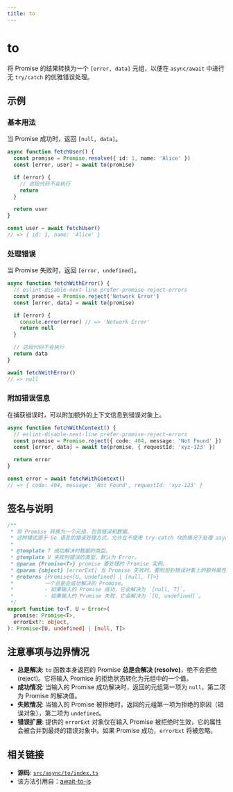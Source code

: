 ```yaml
---
title: to
---
```


# to

<!-- 1. 简介：一句话核心功能描述 -->

将 Promise 的结果转换为一个 `[error, data]` 元组，以便在 `async/await` 中进行无 `try/catch` 的优雅错误处理。

<!-- 2. 示例：由核心功能和从测试用例中提炼的场景组成 -->

## 示例

### 基本用法

当 Promise 成功时，返回 `[null, data]`。

```typescript
async function fetchUser() {
  const promise = Promise.resolve({ id: 1, name: 'Alice' })
  const [error, user] = await to(promise)

  if (error) {
    // 这段代码不会执行
    return
  }

  return user
}

const user = await fetchUser()
// => { id: 1, name: 'Alice' }
```

### 处理错误

当 Promise 失败时，返回 `[error, undefined]`。

```typescript
async function fetchWithError() {
  // eslint-disable-next-line prefer-promise-reject-errors
  const promise = Promise.reject('Network Error')
  const [error, data] = await to(promise)

  if (error) {
    console.error(error) // => 'Network Error'
    return null
  }

  // 这段代码不会执行
  return data
}

await fetchWithError()
// => null
```

### 附加错误信息

在捕获错误时，可以附加额外的上下文信息到错误对象上。

```typescript
async function fetchWithContext() {
  // eslint-disable-next-line prefer-promise-reject-errors
  const promise = Promise.reject({ code: 404, message: 'Not Found' })
  const [error, data] = await to(promise, { requestId: 'xyz-123' })

  return error
}

const error = await fetchWithContext()
// => { code: 404, message: 'Not Found', requestId: 'xyz-123' }
```

<!-- 3. 签名与说明：合并了签名、参数、返回值的唯一技术核心 -->

## 签名与说明

```typescript
/**
 * 将 Promise 转换为一个元组，包含错误和数据。
 * 这种模式源于 Go 语言的错误处理方式，允许在不使用 try-catch 块的情况下处理 async/await 操作的可能失败。
 *
 * @template T 成功解决时数据的类型。
 * @template U 失败时错误的类型，默认为 Error。
 * @param {Promise<T>} promise 要处理的 Promise 实例。
 * @param {object} [errorExt] 当 Promise 失败时，要附加到错误对象上的额外属性。
 * @returns {Promise<[U, undefined] | [null, T]>}
 *          一个总是会成功解决的 Promise。
 *          - 如果输入的 Promise 成功，它会解决为 `[null, T]`。
 *          - 如果输入的 Promise 失败，它会解决为 `[U, undefined]`。
 */
export function to<T, U = Error>(
  promise: Promise<T>,
  errorExt?: object,
): Promise<[U, undefined] | [null, T]>
```

<!-- 4. 注意事项与边界情况：建立用户信任 -->

## 注意事项与边界情况

- **总是解决**: `to` 函数本身返回的 Promise **总是会解决 (resolve)**，绝不会拒绝 (reject)。它将输入 Promise 的拒绝状态转化为元组中的一个值。
- **成功情况**: 当输入的 Promise 成功解决时，返回的元组第一项为 `null`，第二项为 Promise 的解决值。
- **失败情况**: 当输入的 Promise 被拒绝时，返回的元组第一项为拒绝的原因（错误对象），第二项为 `undefined`。
- **错误扩展**: 提供的 `errorExt` 对象仅在输入 Promise 被拒绝时生效，它的属性会被合并到最终的错误对象中。如果 Promise 成功，`errorExt` 将被忽略。

<!-- 5. 相关链接：提供相关链接 -->

## 相关链接

- **源码**: [`src/async/to/index.ts`](https://github.com/esdora-js/esdora/blob/main/packages/kit/src/promise/to/index.ts)
- 该方法引用自：[await-to-js](https://github.com/scopsy/await-to-js)
